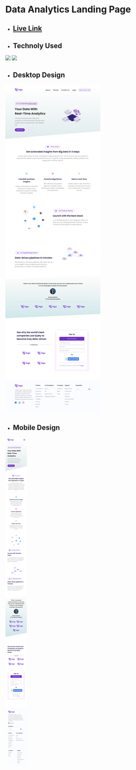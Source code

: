 # Data Analytics Landing Page

- ## [Live Link](https://data-analytic-landing-page.netlify.app)

- ## Technoly Used
![](https://img.shields.io/badge/HTML5-E34F26?style=for-the-badge&logo=html5&logoColor=white) ![](https://img.shields.io/badge/CSS3-1572B6?style=for-the-badge&logo=css3&logoColor=white)

- ## Desktop Design
![Desktop View](./images/Desktop%20Design.png)

- ## Mobile Design
![Mobile View](./images/Mobile%20Design.png)